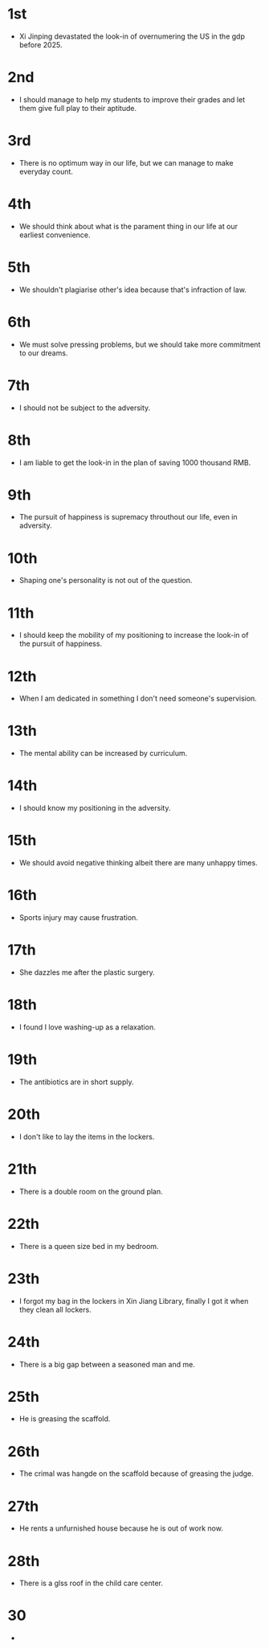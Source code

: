 # 1st
- Xi Jinping devastated the look-in of overnumering the US in the gdp before 2025.

# 2nd
- I should manage to help my students to improve their grades and let them give full play to their aptitude.

# 3rd
- There is no optimum way in our life, but we can manage to make everyday count.

# 4th
- We should think about what is the parament thing in our life at our earliest convenience.

# 5th
- We shouldn't plagiarise other's idea because that's infraction of law.

# 6th
- We must solve pressing problems, but we should take more commitment to our dreams.

# 7th
- I should not be subject to the adversity.

# 8th
- I am liable to get the look-in in the plan of saving 1000 thousand RMB.

# 9th
- The pursuit of happiness is supremacy throuthout our life, even in adversity.

# 10th
- Shaping one's personality is not out of the question.

# 11th
- I should keep the mobility of my positioning to increase the look-in of the pursuit of happiness.

# 12th
- When I am dedicated in something I don't need someone's supervision.

# 13th
- The mental ability can be increased by curriculum.

# 14th
- I should know my positioning in the adversity.

# 15th
- We should avoid negative thinking albeit there are many unhappy times.

# 16th
- Sports injury may cause frustration.

# 17th
- She dazzles me after the plastic surgery.

# 18th
- I found I love washing-up as a relaxation.

# 19th
- The antibiotics are in short supply.

# 20th
- I don't like to lay the items in the lockers.

# 21th
- There is a double room on the ground plan.

# 22th
- There is a queen size bed in my bedroom.

# 23th
- I forgot my bag in the lockers in Xin Jiang Library, finally I got it when they clean all lockers.

# 24th
- There is a big gap between a seasoned man and me.

# 25th
- He is greasing the scaffold.

# 26th
- The crimal was hangde on the scaffold because of greasing the judge.

# 27th
- He rents a unfurnished house because he is out of work now.

# 28th
- There is a glss roof in the child care center.

# 30
- 
